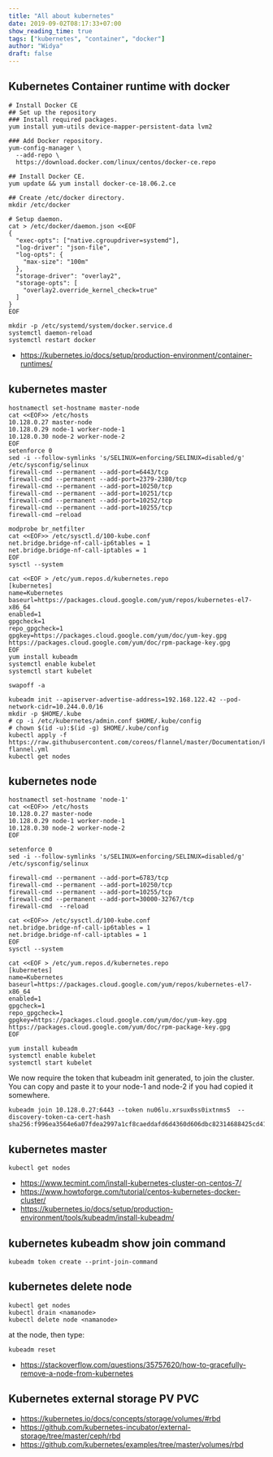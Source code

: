 ```yaml
---
title: "All about kubernetes"
date: 2019-09-02T08:17:33+07:00
show_reading_time: true
tags: ["kubernetes", "container", "docker"]
author: "Widya"
draft: false
---
```


## Kubernetes Container runtime with docker

```
# Install Docker CE
## Set up the repository
### Install required packages.
yum install yum-utils device-mapper-persistent-data lvm2

### Add Docker repository.
yum-config-manager \
  --add-repo \
  https://download.docker.com/linux/centos/docker-ce.repo

## Install Docker CE.
yum update && yum install docker-ce-18.06.2.ce

## Create /etc/docker directory.
mkdir /etc/docker

# Setup daemon.
cat > /etc/docker/daemon.json <<EOF
{
  "exec-opts": ["native.cgroupdriver=systemd"],
  "log-driver": "json-file",
  "log-opts": {
    "max-size": "100m"
  },
  "storage-driver": "overlay2",
  "storage-opts": [
    "overlay2.override_kernel_check=true"
  ]
}
EOF

mkdir -p /etc/systemd/system/docker.service.d
systemctl daemon-reload
systemctl restart docker
```

* https://kubernetes.io/docs/setup/production-environment/container-runtimes/

## kubernetes master
```
hostnamectl set-hostname master-node
cat <<EOF>> /etc/hosts
10.128.0.27 master-node
10.128.0.29 node-1 worker-node-1
10.128.0.30 node-2 worker-node-2
EOF
setenforce 0
sed -i --follow-symlinks 's/SELINUX=enforcing/SELINUX=disabled/g' /etc/sysconfig/selinux
firewall-cmd --permanent --add-port=6443/tcp
firewall-cmd --permanent --add-port=2379-2380/tcp
firewall-cmd --permanent --add-port=10250/tcp
firewall-cmd --permanent --add-port=10251/tcp
firewall-cmd --permanent --add-port=10252/tcp
firewall-cmd --permanent --add-port=10255/tcp
firewall-cmd –reload

modprobe br_netfilter
cat <<EOF>> /etc/sysctl.d/100-kube.conf
net.bridge.bridge-nf-call-ip6tables = 1
net.bridge.bridge-nf-call-iptables = 1
EOF
sysctl --system

cat <<EOF > /etc/yum.repos.d/kubernetes.repo
[kubernetes]
name=Kubernetes
baseurl=https://packages.cloud.google.com/yum/repos/kubernetes-el7-x86_64
enabled=1
gpgcheck=1
repo_gpgcheck=1
gpgkey=https://packages.cloud.google.com/yum/doc/yum-key.gpg https://packages.cloud.google.com/yum/doc/rpm-package-key.gpg
EOF
yum install kubeadm
systemctl enable kubelet
systemctl start kubelet

swapoff -a

kubeadm init --apiserver-advertise-address=192.168.122.42 --pod-network-cidr=10.244.0.0/16
mkdir -p $HOME/.kube
# cp -i /etc/kubernetes/admin.conf $HOME/.kube/config
# chown $(id -u):$(id -g) $HOME/.kube/config
kubectl apply -f https://raw.githubusercontent.com/coreos/flannel/master/Documentation/kube-flannel.yml
kubectl get nodes
```

## kubernetes node

```
hostnamectl set-hostname 'node-1'
cat <<EOF>> /etc/hosts
10.128.0.27 master-node
10.128.0.29 node-1 worker-node-1
10.128.0.30 node-2 worker-node-2
EOF

setenforce 0
sed -i --follow-symlinks 's/SELINUX=enforcing/SELINUX=disabled/g' /etc/sysconfig/selinux

firewall-cmd --permanent --add-port=6783/tcp
firewall-cmd --permanent --add-port=10250/tcp
firewall-cmd --permanent --add-port=10255/tcp
firewall-cmd --permanent --add-port=30000-32767/tcp
firewall-cmd  --reload

cat <<EOF>> /etc/sysctl.d/100-kube.conf
net.bridge.bridge-nf-call-ip6tables = 1
net.bridge.bridge-nf-call-iptables = 1
EOF
sysctl --system

cat <<EOF > /etc/yum.repos.d/kubernetes.repo
[kubernetes]
name=Kubernetes
baseurl=https://packages.cloud.google.com/yum/repos/kubernetes-el7-x86_64
enabled=1
gpgcheck=1
repo_gpgcheck=1
gpgkey=https://packages.cloud.google.com/yum/doc/yum-key.gpg https://packages.cloud.google.com/yum/doc/rpm-package-key.gpg
EOF

yum install kubeadm
systemctl enable kubelet
systemctl start kubelet
```

We now require the token that kubeadm init generated, to join the cluster. You can copy and paste it to your node-1 and node-2 if you had copied it somewhere.
```
kubeadm join 10.128.0.27:6443 --token nu06lu.xrsux0ss0ixtnms5  --discovery-token-ca-cert-hash sha256:f996ea3564e6a07fdea2997a1cf8caeddafd6d4360d606dbc82314688425cd41 
```

## kubernetes master
```
kubectl get nodes
```

* https://www.tecmint.com/install-kubernetes-cluster-on-centos-7/
* https://www.howtoforge.com/tutorial/centos-kubernetes-docker-cluster/
* https://kubernetes.io/docs/setup/production-environment/tools/kubeadm/install-kubeadm/

## kubernetes kubeadm show join command

```
kubeadm token create --print-join-command
```

## kubernetes delete node
```
kubectl get nodes
kubectl drain <namanode>
kubectl delete node <namanode>
```
at the node, then type:
```
kubeadm reset
```

* https://stackoverflow.com/questions/35757620/how-to-gracefully-remove-a-node-from-kubernetes

## Kubernetes external storage PV PVC

* https://kubernetes.io/docs/concepts/storage/volumes/#rbd
* https://github.com/kubernetes-incubator/external-storage/tree/master/ceph/rbd
* https://github.com/kubernetes/examples/tree/master/volumes/rbd

